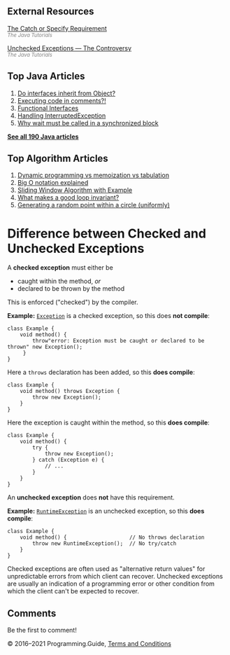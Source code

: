<span class="underline"></span>

<span class="underline"></span>

## External Resources

[The Catch or Specify Requirement](https://docs.oracle.com/javase/tutorial/essential/exceptions/catchOrDeclare.html)  
<span style="color: grey; font-style: italic; font-size: smaller">The Java Tutorials</span>

[Unchecked Exceptions — The Controversy](http://docs.oracle.com/javase/tutorial/essential/exceptions/runtime.html)  
<span style="color: grey; font-style: italic; font-size: smaller">The Java Tutorials</span>

<span class="underline"></span>

## Top Java Articles

1.  [Do interfaces inherit from Object?](do-interfaces-inherit-from-object.html)
2.  [Executing code in comments?!](executing-code-in-comments.html)
3.  [Functional Interfaces](functional-interfaces.html)
4.  [Handling InterruptedException](handling-interrupted-exceptions.html)
5.  [Why wait must be called in a synchronized block](why-wait-must-be-in-synchronized.html)

[**See all 190 Java articles**](index.html)

## Top Algorithm Articles

1.  [Dynamic programming vs memoization vs tabulation](../dynamic-programming-vs-memoization-vs-tabulation.html)
2.  [Big O notation explained](../big-o-notation-explained.html)
3.  [Sliding Window Algorithm with Example](../sliding-window-example.html)
4.  [What makes a good loop invariant?](../what-makes-a-good-loop-invariant.html)
5.  [Generating a random point within a circle (uniformly)](../random-point-within-circle.html)

# Difference between Checked and Unchecked Exceptions

A **checked exception** must either be

- caught within the method, _or_
- declared to be thrown by the method

This is enforced ("checked") by the compiler.

**Example:** [`Exception`](https://docs.oracle.com/javase/8/docs/api/java/lang/Exception.html) is a checked exception, so this does **not compile**:

    class Example {
        void method() {
            throw"error: Exception must be caught or declared to be thrown" new Exception();
         }
    }

Here a `throws` declaration has been added, so this **does compile**:

    class Example {
        void method() throws Exception {
            throw new Exception();
        }
    }

Here the exception is caught within the method, so this **does compile**:

    class Example {
        void method() {
            try {
                throw new Exception();
            } catch (Exception e) {
                // ...
            }
        }
    }

An **unchecked exception** does **not** have this requirement.

**Example:** [`RuntimeException`](https://docs.oracle.com/javase/8/docs/api/java/lang/RuntimeException.html) is an unchecked exception, so this **does compile**:

    class Example {
        void method() {                    // No throws declaration
            throw new RuntimeException();  // No try/catch
        }
    }

Checked exceptions are often used as "alternative return values" for unpredictable errors from which client can recover. Unchecked exceptions are usually an indication of a programming error or other condition from which the client can't be expected to recover.

## Comments

Be the first to comment!

© 2016–2021 Programming.Guide, [Terms and Conditions](../terms-and-conditions.html)
